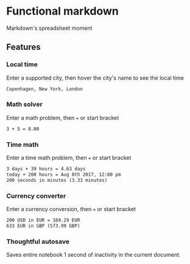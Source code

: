 # Functional markdown

Markdown's spreadsheet moment

## Features

### Local time
Enter a supported city, then hover the city's name to see the local time
```markdown
Copenhagen, New York, London
```

### Math solver
Enter a math problem, then `=` or start bracket
```markdown
3 + 5 = 8.00
```

### Time math 
Enter a time math problem, then `=` or start bracket
```markdown
3 days + 39 hours = 4.63 days
today + 200 hours = Aug 8th 2017, 12:00 pm
200 seconds in minutes (3.33 minutes)
```

### Currency converter
Enter a currency conversion, then `=` or start bracket
```markdown
200 USD in EUR = 169.29 EUR
633 EUR in GBP (573.99 GBP)
```

### Thoughtful autosave
Saves entire notebook 1 second of inactivity in the current document. 
